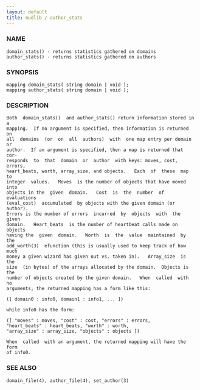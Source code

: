 ```yaml
---
layout: default
title: mudlib / author_stats
---
```


### NAME

    domain_stats() - returns statistics gathered on domains
    author_stats() - returns statistics gathered on authors

### SYNOPSIS

    mapping domain_stats( string domain | void );
    mapping author_stats( string domain | void );

### DESCRIPTION

    Both  domain_stats()  and author_stats() return information stored in a
    mapping.  If no argument is specified, then information is returned  on
    all  domains  (or  on  all  authors)  with  one map entry per domain or
    author.  If an argument is specified, then a map is returned that  cor‐
    responds  to  that  domain  or  author  with keys: moves, cost, errors,
    heart_beats, worth, array_size, and objects.   Each  of  these  map  to
    integer  values.   Moves  is the number of objects that have moved into
    objects in the  given  domain.   Cost  is  the  number  of  evaluations
    (eval_cost)  accumulated  by objects with the given domain (or author).
    Errors is the number of errors  incurred  by  objects  with  the  given
    domain.   Heart_beats  is the number of heartbeat calls made on objects
    having the  given  domain.   Worth  is  the  value  maintained  by  the
    add_worth(3)  efunction (this is usually used to keep track of how much
    money a given wizard has given out vs. taken in).   Array_size  is  the
    size  (in bytes) of the arrays allocated by the domain.  Objects is the
    number of objects created by the given domain.   When  called  with  no
    arguments, the returned mapping has a form like this:

    ([ domain0 : info0, domain1 : info1, ... ])

    while info0 has the form:

    ([ "moves" : moves, "cost" : cost, "errors" : errors,
    "heart_beats" : heart_beats, "worth" : worth,
    "array_size" : array_size, "objects" : objects ])

    When  called  with an argument, the returned mapping will have the form
    of info0.

### SEE ALSO

    domain_file(4), author_file(4), set_author(3)
